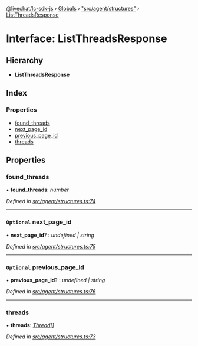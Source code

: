 [@livechat/lc-sdk-js](../README.md) › [Globals](../globals.md) › ["src/agent/structures"](../modules/_src_agent_structures_.md) › [ListThreadsResponse](_src_agent_structures_.listthreadsresponse.md)

# Interface: ListThreadsResponse

## Hierarchy

* **ListThreadsResponse**

## Index

### Properties

* [found_threads](_src_agent_structures_.listthreadsresponse.md#found_threads)
* [next_page_id](_src_agent_structures_.listthreadsresponse.md#optional-next_page_id)
* [previous_page_id](_src_agent_structures_.listthreadsresponse.md#optional-previous_page_id)
* [threads](_src_agent_structures_.listthreadsresponse.md#threads)

## Properties

###  found_threads

• **found_threads**: *number*

*Defined in [src/agent/structures.ts:74](https://github.com/livechat/lc-sdk-js/blob/228cb10/src/agent/structures.ts#L74)*

___

### `Optional` next_page_id

• **next_page_id**? : *undefined | string*

*Defined in [src/agent/structures.ts:75](https://github.com/livechat/lc-sdk-js/blob/228cb10/src/agent/structures.ts#L75)*

___

### `Optional` previous_page_id

• **previous_page_id**? : *undefined | string*

*Defined in [src/agent/structures.ts:76](https://github.com/livechat/lc-sdk-js/blob/228cb10/src/agent/structures.ts#L76)*

___

###  threads

• **threads**: *[Thread](_src_objects_index_.thread.md)[]*

*Defined in [src/agent/structures.ts:73](https://github.com/livechat/lc-sdk-js/blob/228cb10/src/agent/structures.ts#L73)*
